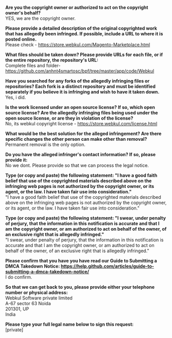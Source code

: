 **Are you the copyright owner or authorized to act on the copyright owner's behalf?**  
YES, we are the copyright owner.

**Please provide a detailed description of the original copyrighted work that has allegedly been infringed. If possible, include a URL to where it is posted online.**  
Please check - https://store.webkul.com/Magento-Marketplace.html

**What files should be taken down? Please provide URLs for each file, or if the entire repository, the repository's URL:**  
Complete files and folder- https://github.com/anhnt4smartosc/bpf/tree/master/app/code/Webkul

**Have you searched for any forks of the allegedly infringing files or repositories? Each fork is a distinct repository and must be identified separately if you believe it is infringing and wish to have it taken down.**  
Yes, i did.

**Is the work licensed under an open source license? If so, which open source license? Are the allegedly infringing files being used under the open source license, or are they in violation of the license?**  
No, its webkul copyright license - https://store.webkul.com/license.html

**What would be the best solution for the alleged infringement? Are there specific changes the other person can make other than removal?**  
Permanent removal is the only option.

**Do you have the alleged infringer's contact information? If so, please provide it:**  
No we dont. Please provide so that we can process the legal notice.

**Type (or copy and paste) the following statement: "I have a good faith belief that use of the copyrighted materials described above on the infringing web pages is not authorized by the copyright owner, or its agent, or the law. I have taken fair use into consideration."**  
"I have a good faith belief that use of the copyrighted materials described above on the infringing web pages is not authorized by the copyright owner, or its agent, or the law. I have taken fair use into consideration."

**Type (or copy and paste) the following statement: "I swear, under penalty of perjury, that the information in this notification is accurate and that I am the copyright owner, or am authorized to act on behalf of the owner, of an exclusive right that is allegedly infringed."**  
"I swear, under penalty of perjury, that the information in this notification is accurate and that I am the copyright owner, or am authorized to act on behalf of the owner, of an exclusive right that is allegedly infringed."

**Please confirm that you have you have read our Guide to Submitting a DMCA Takedown Notice: https://help.github.com/articles/guide-to-submitting-a-dmca-takedown-notice/**  
I do confirm.

**So that we can get back to you, please provide either your telephone number or physical address:**  
Webkul Software private limited  
A-67 sector 63 Noida  
201301, UP  
India  

**Please type your full legal name below to sign this request:**  
[private]
